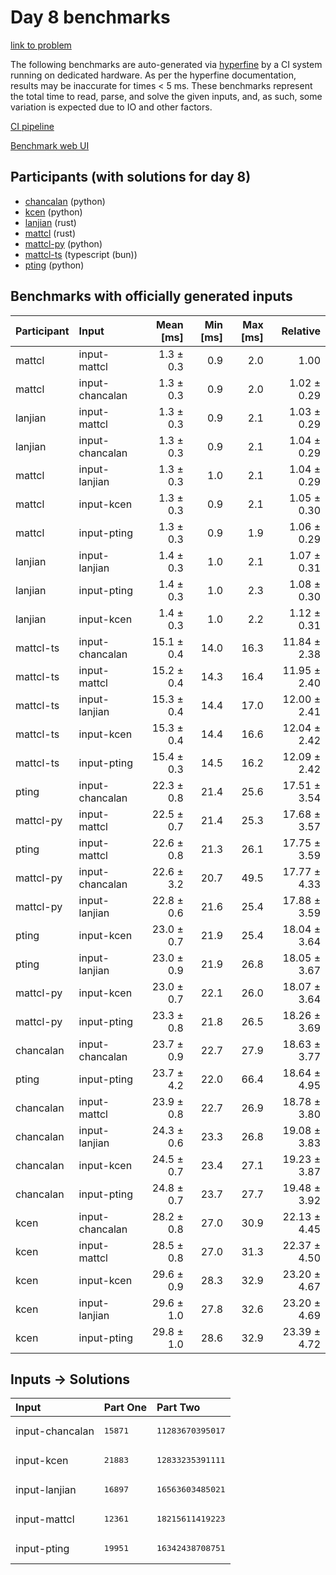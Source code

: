 # Day 8 benchmarks

[link to problem](https://adventofcode.com/2023/day/8)

The following benchmarks are auto-generated via
[hyperfine](https://github.com/sharkdp/hyperfine) by a CI system running on
dedicated hardware. As per the hyperfine documentation, results may be
inaccurate for times < 5 ms. These benchmarks represent the total time to read,
parse, and solve the given inputs, and, as such, some variation is expected due
to IO and other factors.

[CI pipeline](http://ci.papercode.net:8080/teams/main/pipelines/aoc2023)

[Benchmark web UI](https://aoc.ancalagon.black)


## Participants (with solutions for day 8)

- [chancalan](https://github.com/chancalan/aoc2023) (python)
- [kcen](https://github.com/kcen/aoc2023) (python)
- [lanjian](https://github.com/lanjian/aoc-2023) (rust)
- [mattcl](https://github.com/mattcl/aoc2023) (rust)
- [mattcl-py](https://github.com/mattcl/aoc2023-py) (python)
- [mattcl-ts](https://github.com/mattcl/aoc2023-js) (typescript (bun))
- [pting](https://github.com/pting/aoc2023) (python)


## Benchmarks with officially generated inputs

| Participant | Input | Mean [ms] | Min [ms] | Max [ms] | Relative |
|:---|:---|---:|---:|---:|---:|
| mattcl | input-mattcl | 1.3 ± 0.3 | 0.9 | 2.0 | 1.00 |
| mattcl | input-chancalan | 1.3 ± 0.3 | 0.9 | 2.0 | 1.02 ± 0.29 |
| lanjian | input-mattcl | 1.3 ± 0.3 | 0.9 | 2.1 | 1.03 ± 0.29 |
| lanjian | input-chancalan | 1.3 ± 0.3 | 0.9 | 2.1 | 1.04 ± 0.29 |
| mattcl | input-lanjian | 1.3 ± 0.3 | 1.0 | 2.1 | 1.04 ± 0.29 |
| mattcl | input-kcen | 1.3 ± 0.3 | 0.9 | 2.1 | 1.05 ± 0.30 |
| mattcl | input-pting | 1.3 ± 0.3 | 0.9 | 1.9 | 1.06 ± 0.29 |
| lanjian | input-lanjian | 1.4 ± 0.3 | 1.0 | 2.1 | 1.07 ± 0.31 |
| lanjian | input-pting | 1.4 ± 0.3 | 1.0 | 2.3 | 1.08 ± 0.30 |
| lanjian | input-kcen | 1.4 ± 0.3 | 1.0 | 2.2 | 1.12 ± 0.31 |
| mattcl-ts | input-chancalan | 15.1 ± 0.4 | 14.0 | 16.3 | 11.84 ± 2.38 |
| mattcl-ts | input-mattcl | 15.2 ± 0.4 | 14.3 | 16.4 | 11.95 ± 2.40 |
| mattcl-ts | input-lanjian | 15.3 ± 0.4 | 14.4 | 17.0 | 12.00 ± 2.41 |
| mattcl-ts | input-kcen | 15.3 ± 0.4 | 14.4 | 16.6 | 12.04 ± 2.42 |
| mattcl-ts | input-pting | 15.4 ± 0.3 | 14.5 | 16.2 | 12.09 ± 2.42 |
| pting | input-chancalan | 22.3 ± 0.8 | 21.4 | 25.6 | 17.51 ± 3.54 |
| mattcl-py | input-mattcl | 22.5 ± 0.7 | 21.4 | 25.3 | 17.68 ± 3.57 |
| pting | input-mattcl | 22.6 ± 0.8 | 21.3 | 26.1 | 17.75 ± 3.59 |
| mattcl-py | input-chancalan | 22.6 ± 3.2 | 20.7 | 49.5 | 17.77 ± 4.33 |
| mattcl-py | input-lanjian | 22.8 ± 0.6 | 21.6 | 25.4 | 17.88 ± 3.59 |
| pting | input-kcen | 23.0 ± 0.7 | 21.9 | 25.4 | 18.04 ± 3.64 |
| pting | input-lanjian | 23.0 ± 0.9 | 21.9 | 26.8 | 18.05 ± 3.67 |
| mattcl-py | input-kcen | 23.0 ± 0.7 | 22.1 | 26.0 | 18.07 ± 3.64 |
| mattcl-py | input-pting | 23.3 ± 0.8 | 21.8 | 26.5 | 18.26 ± 3.69 |
| chancalan | input-chancalan | 23.7 ± 0.9 | 22.7 | 27.9 | 18.63 ± 3.77 |
| pting | input-pting | 23.7 ± 4.2 | 22.0 | 66.4 | 18.64 ± 4.95 |
| chancalan | input-mattcl | 23.9 ± 0.8 | 22.7 | 26.9 | 18.78 ± 3.80 |
| chancalan | input-lanjian | 24.3 ± 0.6 | 23.3 | 26.8 | 19.08 ± 3.83 |
| chancalan | input-kcen | 24.5 ± 0.7 | 23.4 | 27.1 | 19.23 ± 3.87 |
| chancalan | input-pting | 24.8 ± 0.7 | 23.7 | 27.7 | 19.48 ± 3.92 |
| kcen | input-chancalan | 28.2 ± 0.8 | 27.0 | 30.9 | 22.13 ± 4.45 |
| kcen | input-mattcl | 28.5 ± 0.8 | 27.0 | 31.3 | 22.37 ± 4.50 |
| kcen | input-kcen | 29.6 ± 0.9 | 28.3 | 32.9 | 23.20 ± 4.67 |
| kcen | input-lanjian | 29.6 ± 1.0 | 27.8 | 32.6 | 23.20 ± 4.69 |
| kcen | input-pting | 29.8 ± 1.0 | 28.6 | 32.9 | 23.39 ± 4.72 |


## Inputs -> Solutions

| Input | Part One | Part Two |
|:---|:---|:---|
|input-chancalan|<pre>15871</pre>|<pre>11283670395017</pre>|
|input-kcen|<pre>21883</pre>|<pre>12833235391111</pre>|
|input-lanjian|<pre>16897</pre>|<pre>16563603485021</pre>|
|input-mattcl|<pre>12361</pre>|<pre>18215611419223</pre>|
|input-pting|<pre>19951</pre>|<pre>16342438708751</pre>|